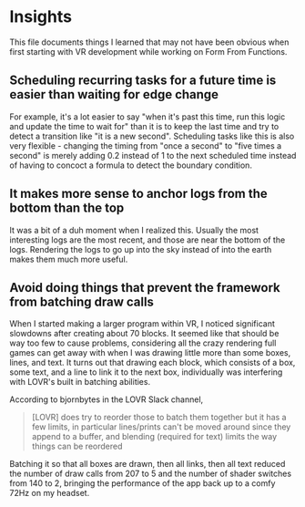 # Insights

This file documents things I learned that may not have been obvious when first starting with VR development while working on Form From Functions.

## Scheduling recurring tasks for a future time is easier than waiting for edge change

For example, it's a lot easier to say "when it's past this time, run this logic and update the time to wait for" than it is to keep the last time and try to detect a transition like "it is a new second". Scheduling tasks like this is also very flexible - changing the timing from "once a second" to "five times a second" is merely adding 0.2 instead of 1 to the next scheduled time instead of having to concoct a formula to detect the boundary condition.

## It makes more sense to anchor logs from the bottom than the top

It was a bit of a duh moment when I realized this. Usually the most interesting logs are the most recent, and those are near the bottom of the logs. Rendering the logs to go up into the sky instead of into the earth makes them much more useful.

## Avoid doing things that prevent the framework from batching draw calls

When I started making a larger program within VR, I noticed significant slowdowns after creating about 70 blocks. It seemed like that should be way too few to cause problems, considering all the crazy rendering full games can get away with when I was drawing little more than some boxes, lines, and text. It turns out that drawing each block, which consists of a box, some text, and a line to link it to the next box, individually was interfering with LOVR's built in batching abilities.

According to bjornbytes in the LOVR Slack channel,
> [LOVR] does try to reorder those to batch them together but it has a few limits, in particular lines/prints can't be moved around since they append to a buffer, and blending (required for text) limits the way things can be reordered

Batching it so that all boxes are drawn, then all links, then all text reduced the number of draw calls from 207 to 5 and the number of shader switches from 140 to 2, bringing the performance of the app back up to a comfy 72Hz on my headset.